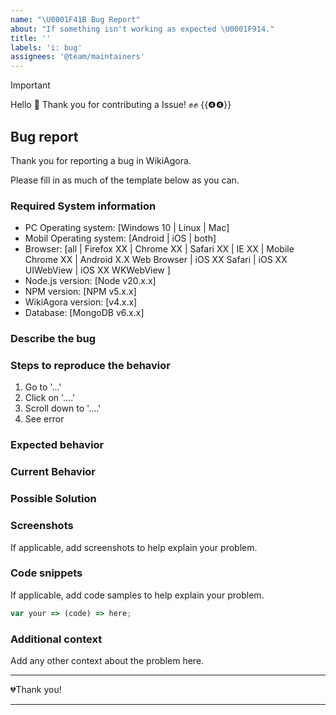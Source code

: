```yaml
---
name: "\U0001F41B Bug Report"
about: "If something isn't working as expected \U0001F914."
title: ''
labels: 'i: bug'
assignees: '@team/maintainers'
---
```


<!--- Provide a general summary of your changes in the Title above -->
<!--- You can erase any parts of this template not applicable to your Issue. -->

> [!IMPORTANT]
> Hello 👋 Thank you for contributing a Issue! ✊✊ {{❹❹}}

## Bug report

Thank you for reporting a bug in WikiAgora.

Please fill in as much of the template below as you can.

### Required System information

<!--- Please ensure you are using the Node LTS version (v20 or superior) -->

- PC Operating system: [Windows 10 | Linux | Mac]
- Mobil Operating system: [Android | iOS | both]
- Browser: [all | Firefox XX | Chrome XX | Safari XX | IE XX | Mobile Chrome XX | Android X.X Web Browser | iOS XX Safari | iOS XX UIWebView | iOS XX WKWebView ]
- Node.js version: [Node v20.x.x]
- NPM version: [NPM v5.x.x]
- WikiAgora version: [v4.x.x]
- Database: [MongoDB v6.x.x]

### Describe the bug

<!--- A clear and concise description of what the bug is. -->

### Steps to reproduce the behavior

<!--- Provide a link to a live example, or an unambiguous set of steps to reproduce this bug. -->

1. Go to '...'
2. Click on '....'
3. Scroll down to '....'
4. See error

### Expected behavior

<!--- A clear and concise description of what you expected to happen. -->

### Current Behavior

<!--- Tell us what happens instead of the expected behavior. -->

### Possible Solution

<!--- Not obligatory, only if you have suggestions on a fix for the bug -->

### Screenshots

If applicable, add screenshots to help explain your problem.

### Code snippets

If applicable, add code samples to help explain your problem.

```js
var your => (code) => here;
```

### Additional context

Add any other context about the problem here.

---

💔Thank you!

---
